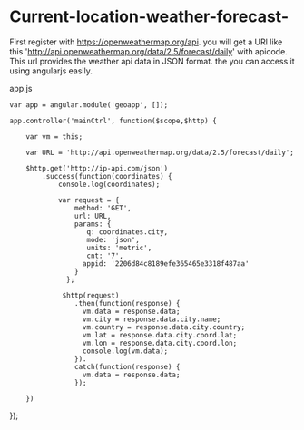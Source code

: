 # Current-location-weather-forecast-


First register with https://openweathermap.org/api. you will get a URl like this 'http://api.openweathermap.org/data/2.5/forecast/daily' with apicode. This url provides the weather api data in JSON format. the you can access it using angularjs easily.

app.js
    
    var app = angular.module('geoapp', []);

    app.controller('mainCtrl', function($scope,$http) {
		
		var vm = this;
		  
		var URL = 'http://api.openweathermap.org/data/2.5/forecast/daily';

		$http.get('http://ip-api.com/json')
			.success(function(coordinates) {
				console.log(coordinates);

				var request = {
					method: 'GET',
					url: URL,
					params: {
					   q: coordinates.city,
					   mode: 'json',
					   units: 'metric',
					   cnt: '7',
					  appid: '2206d84c8189efe365465e3318f487aa'
					}
				  };

				 $http(request)
					.then(function(response) {
					  vm.data = response.data;
					  vm.city = response.data.city.name;
					  vm.country = response.data.city.country;
					  vm.lat = response.data.city.coord.lat;
					  vm.lon = response.data.city.coord.lon;
					  console.log(vm.data);
					}).
					catch(function(response) {
					  vm.data = response.data;
					});

		})
 
});


 
